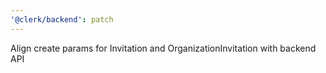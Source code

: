 ```yaml
---
'@clerk/backend': patch
---
```


Align create params for Invitation and OrganizationInvitation with backend API
